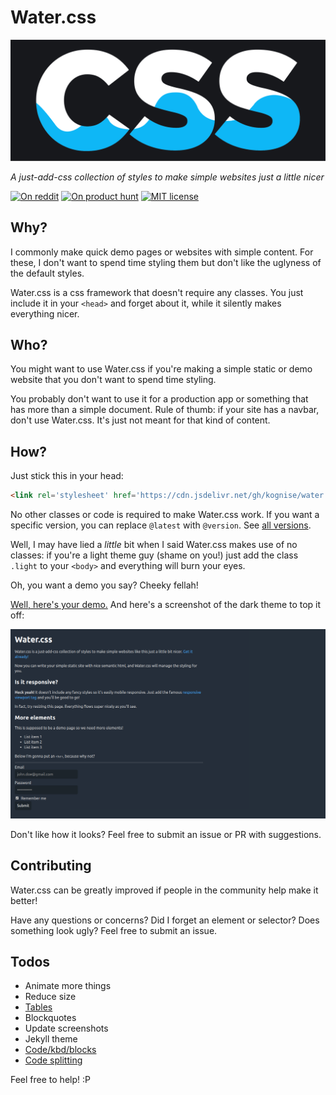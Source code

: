 # Water.css

[![Water.css](logo.svg)](https://kognise.github.io/water.css/)

*A just-add-css collection of styles to make simple websites just a little nicer*

[![On reddit](https://img.shields.io/badge/on-reddit-orange.svg)](https://www.reddit.com/r/webdev/comments/b9m6mv/watercss_a_collection_of_neat_styles_for_simple/)
[![On product hunt](https://img.shields.io/badge/on-product%20hunt-red.svg)](https://www.producthunt.com/posts/water-css)
[![MIT license](https://img.shields.io/github/license/kognise/water.css.svg)](https://github.com/kognise/water.css/blob/master/LICENSE.md)

## Why?

I commonly make quick demo pages or websites with simple content. For these, I don't want to spend time styling them but don't like the uglyness of the default styles.

Water.css is a css framework that doesn't require any classes. You just include it in your `<head>` and forget about it, while it silently makes everything nicer.

## Who?

You might want to use Water.css if you're making a simple static or demo website that you don't want to spend time styling.

You probably don't want to use it for a production app or something that has more than a simple document. Rule of thumb: if your site has a navbar, don't use Water.css. It's just not meant for that kind of content.

## How?

Just stick this in your head:

```html
<link rel='stylesheet' href='https://cdn.jsdelivr.net/gh/kognise/water.css@latest/water.min.css'>
```

No other classes or code is required to make Water.css work. If you want a specific version, you can replace `@latest` with `@version`. See [all versions](https://github.com/kognise/water.css/releases).

Well, I may have lied a *little* bit when I said Water.css makes use of no classes: if you're a light theme guy (shame on you!) just add the class `.light` to your `<body>` and everything will burn your eyes. 

Oh, you want a demo you say? Cheeky fellah!

[Well, here's your demo.](https://kognise.github.io/water.css/) And here's a screenshot of the dark theme to top it off:

![Screenshot](screenshot.jpg)

Don't like how it looks? Feel free to submit an issue or PR with suggestions.

## Contributing

Water.css can be greatly improved if people in the community help make it better!

Have any questions or concerns? Did I forget an element or selector? Does something look ugly? Feel free to submit an issue.

## Todos

- Animate more things
- Reduce size
- [Tables](https://github.com/kognise/water.css/issues/5)
- Blockquotes
- Update screenshots
- Jekyll theme
- [Code/kbd/blocks](https://github.com/kognise/water.css/issues/1)
- [Code splitting](https://github.com/kognise/water.css/issues/6)

Feel free to help! :P
